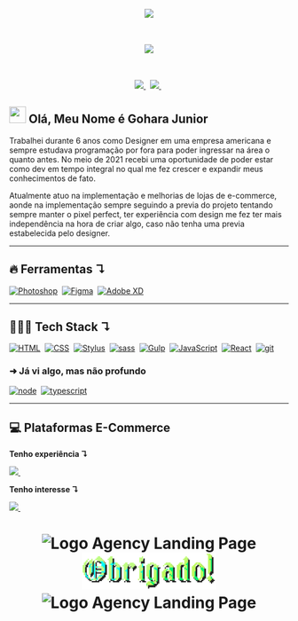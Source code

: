 <!-- Gif Logo -->
<p align="center">
  <a href="">
    <img src="https://user-images.githubusercontent.com/57417305/87222610-74eeec00-c34b-11ea-9803-00736d9ac97a.gif">
  </a>
</p>
  &nbsp;
<!-- Gif Traço -->
<p align="center">
    <img src="https://user-images.githubusercontent.com/57417305/81239377-13bd3c00-8fdb-11ea-9567-30a27becb1bf.gif">
</p>

  &nbsp;
<p align="center">
  <!-- Badge - LinkedIn -->
  <a href="https://www.linkedin.com/in/goharajunior/">
    <img src="https://img.shields.io/badge/Gohara-0A66C2?logo=linkedin&logoColor=fff&style=flat&link=https://www.linkedin.com/in/goharajunior/">
  </a>
  &nbsp;
  <!-- Badge - Twitter -->
  <a href="https://twitter.com/goharadev">
    <img src="https://img.shields.io/badge/Twitter-1DA1F2?logo=twitter&logoColor=fff&style=flat&link=https://twitter.com/goharadev">
  </a>
   &nbsp;
</p>

<!-- Apresentação -->
## <img src="./icons-readme/hello.gif" width="30px" height="30px"> Olá, Meu Nome é Gohara Junior

<p>Trabalhei durante 6 anos como Designer em uma empresa americana e sempre estudava programação por fora para poder ingressar na área o quanto antes. No meio de 2021 recebi uma oportunidade de poder estar como dev em tempo integral no qual me fez crescer e expandir meus conhecimentos de fato.</p>

<p>Atualmente atuo na implementação e melhorias de lojas de e-commerce, aonde na implementação sempre seguindo a previa do projeto tentando sempre manter o pixel perfect, ter experiência com design me fez ter mais independência na hora de criar algo, caso não tenha uma previa estabelecida pelo designer.</p>

---

## 🔥 <strong>Ferramentas ↴</strong>
<a href="#"><img alt="Photoshop" src="https://img.shields.io/badge/Adobe%20Photoshop-31A8FF?logo=adobephotoshop&logoColor=fff&style=flat"></a>&nbsp;
<a href="#"><img alt="Figma" src="https://img.shields.io/badge/Figma-F24E1E?logo=figma&logoColor=fff&style=flat"></a>&nbsp;
<a href="#"><img alt="Adobe XD" src="https://img.shields.io/badge/Adobe%20XD-FF61F6?logo=adobexd&logoColor=fff&style=flat"></a>&nbsp;

---
## 👨🏼‍💻 <strong>Tech Stack ↴</strong>

<p align="left">
  <a href="#"><img alt="HTML" src="https://img.shields.io/badge/HTML5-E34F26?logo=html5&logoColor=fff&style=flat"></a>&nbsp;
  <a href="#"><img alt="CSS" src="https://img.shields.io/badge/CSS3-1572B6?logo=css3&logoColor=fff&style=flat"></a>&nbsp;
  <a href="#"><img alt="Stylus" src="https://img.shields.io/badge/Stylus-333?logo=stylus&logoColor=fff&style=flat"></a>&nbsp;
  <a href="#"><img alt="sass" src="https://img.shields.io/badge/Sass-hotpink.svg?logo=SASS&logoColor=white"></a>&nbsp;
  <a href="#"><img alt="Gulp" src="https://img.shields.io/badge/gulp-CF4647?logo=gulp&logoColor=fff&style=flat"></a>&nbsp;
  <a href="#"><img alt="JavaScript" src="https://img.shields.io/badge/JavaScript-F7DF1E.svg?logo=javascript&logoColor=black"></a>&nbsp;
  <a href="#"><img alt="React" src="https://img.shields.io/badge/React-20232a.svg?logo=react&logoColor=%2361DAFB"></a>&nbsp;
  <a href="#"><img alt="git" src="https://img.shields.io/badge/Git-F05033.svg?logo=git&logoColor=white"></a>&nbsp;
</p>

### ➜ Já vi algo, mas não profundo
<a href="#"><img alt="node" src="https://img.shields.io/badge/Node.js-393?logo=nodedotjs&logoColor=fff&style=flat"></a>&nbsp;
<a href="#"><img alt="typescript" src="https://img.shields.io/badge/TypeScript-3178C6?logo=typescript&logoColor=fff&style=flat"></a>&nbsp;

---
## 💻 <strong>Plataformas E-Commerce</strong>
  
**Tenho experiência ↴**
<p align="left">
  <!-- TRAY Icon -->
    <a href="https://www.tray.com.br/" target="_blank">
    <img src="./icons-readme/tray.png">&nbsp;
  </a>
</p>

**Tenho interesse ↴**
<p align="left">
  <!-- VTEX Icon -->
  <a href="https://vtex.com/" target="_blank">
    <img src="https://img.shields.io/badge/VTEX-ED125F?logo=vtex&logoColor=fff&style=flat)">&nbsp;
  </a>
</p>

<h1 align="center">
    <img width="200px" alt="Logo Agency Landing Page" src="https://user-images.githubusercontent.com/57417305/89026559-5010e780-d2ff-11ea-93e5-9731085ab2b1.gif" />
    <img alt="Logo Agency Landing Page" src="./icons-readme/thanks.png" />
    <img width="200px" alt="Logo Agency Landing Page" src="https://user-images.githubusercontent.com/57417305/89027087-42a82d00-d300-11ea-8396-9c567ef2266a.gif" />
</h1>